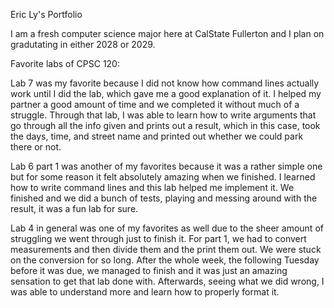 Eric Ly's Portfolio

I am a fresh computer science major here at CalState Fullerton and I plan on gradutating in either 2028 or 2029.

Favorite labs of CPSC 120:

Lab 7 was my favorite because I did not know how command lines actually work until I did the lab, which gave me a good explanation of it. I helped my partner a good amount of time and we completed it without much of a struggle. Through that lab, I was able to learn how to write arguments that go through all the info given and prints out a result, which in this case, took the days, time, and street name and printed out whether we could park there or not.

Lab 6 part 1 was another of my favorites because it was a rather simple one but for some reason it felt absolutely amazing when we finished. I learned how to write command lines and this lab helped me implement it. We finished and we did a bunch of tests, playing and messing around with the result, it was a fun lab for sure.

Lab 4 in general was one of my favorites as well due to the sheer amount of struggling we went through just to finish it. For part 1, we had to convert measurements and then divide them and the print them out. We were stuck on the conversion for so long. After the whole week, the following Tuesday before it was due, we managed to finish and it was just an amazing sensation to get that lab done with. Afterwards, seeing what we did wrong, I was able to understand more and learn how to properly format it.